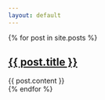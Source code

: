 ```yaml
---
layout: default
---
```

{% for post in site.posts %}
  <h2><a href="{{ post.url | relative_url }}">{{ post.title }}</a></h2>
  <div class="post-content">
    {{ post.content }}
  </div>
{% endfor %}